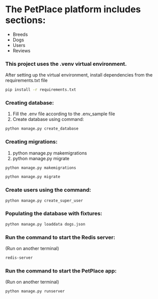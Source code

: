 # The PetPlace platform includes sections:

- Breeds
- Dogs
- Users
- Reviews

### This project uses the .venv virtual environment.

After setting up the virtual environment, install dependencies from the requirements.txt file

```bash
pip install -r requirements.txt
```

### Creating database:

1) Fill the .env file according to the .env_sample file
2) Create database using command:

```bash
python manage.py create_database
```

### Creating migrations:

1) python manage.py makemigrations
2) python manage.py migrate

```bash
python manage.py makemigrations
```

```bash
python manage.py migrate
```

### Create users using the command:

```bash
python manage.py create_super_user
```

### Populating the database with fixtures:

```bash
python manage.py loaddata dogs.json
```

### Run the command to start the Redis server:
(Run on another terminal)

```bash
redis-server
```

### Run the command to start the PetPlace app:
(Run on another terminal)

```bash
python manage.py runserver
```